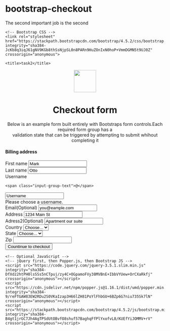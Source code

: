 # bootstrap-checkout
The second important job is the second
<!doctype html>
<html lang="en">
  <head>
    <!-- Required meta tags -->
    <meta charset="utf-8">
    <meta name="viewport" content="width=device-width, initial-scale=1, shrink-to-fit=no">

    <!-- Bootstrap CSS -->
    <link rel="stylesheet" href="https://stackpath.bootstrapcdn.com/bootstrap/4.5.2/css/bootstrap.min.css" integrity="sha384-JcKb8q3iqJ61gNV9KGb8thSsNjpSL0n8PARn9HuZOnIxN0hoP+VmmDGMN5t9UJ0Z" crossorigin="anonymous">

    <title>task2</title>
  </head>
  <body>
   <P Align="center" >
 <img src="D:\ggg.png" width="70" height="70" alt="" ><br> 
 <h1 Align="center">Checkout form</h1></P>
<P Align="center" >Below is an example form built entirely with Bootstraps form controls.Each required form group has a<br> validation state that can be triggered by attempting to submit whihout completing it</p>

<div class="container mt-5 mb- 4" >
  <div class="row" >
 <div class="col-md-6 mb-3">
<form  >
<div class="form-row" >
<h4>Billing address </h4>
</div>

  <div class="form-row" >
    <div class="col-md-6 mb-3">
      <label for="validationDefault01">First name</label>
      <input type="text" class="form-control" id="validationDefault01" value="Mark" required>
    </div>
    <div class="col-md-6 mb-3">
      <label for="validationDefault02">Last name</label>
      <input type="text" class="form-control" id="validationDefault02" value="Otto" required>
    </div>
  </div>

<div class="form-row" >
<div class="col-md-12 mb-3">
<label for="validationDefault01">Username</label>
    <div class="input-group input-group-sm">

  <div class="input-group-prepend">
 
    <span class="input-group-text">@</span>
  </div>
  <input type="text" class="form-control fix-rounded-right" id="validationDefault01" value="Username"  required>
  <div class="invalid-feedback">
    Please choose a username.
  </div>
</div>
  </div>
</div>

 <div class="form-row" >
    <div class="col-md-12 mb-3">
      <label for="validationDefault01">Email(Optional)</label>
      <input type="text" class="form-control" id="validationDefault01" value="you@eample.com" required>
    </div>
    
  </div>
 <div class="form-row" >
    <div class="col-md-12 mb-3">
      <label for="validationDefault01">Address</label>
      <input type="text" class="form-control" id="validationDefault01" value="1234 Main St" required>
    </div>
    
  </div>
 <div class="form-row" >
    <div class="col-md-12 mb-3">
      <label for="validationDefault01">Adress2(Optional)</label>
      <input type="text" class="form-control" id="validationDefault01" value="Apartment our suite" required>
    </div>
    
  </div>
  <div class="form-row">
    

<div class="col-md-5 mb-3">
      <label for="validationDefault04">Country</label>
      <select class="custom-select" id="validationDefault04" required>
        <option selected disabled value="">Choose...</option>
        <option>...</option>
      </select>
    </div>
    <div class="col-md-5 mb-3">
      <label for="validationDefault04">State</label>
      <select class="custom-select" id="validationDefault04" required>
        <option selected disabled value="">Choose...</option>
        <option>...</option>
      </select>
    </div>
    <div class="col-md-2 mb-3">
      <label for="validationDefault05">Zip</label>
      <input type="text" class="form-control" id="validationDefault05" required>
    </div>
  </div>
<div class="form-row" >
   <div class="col-md-12 mb-3">
   <!-- button class="btn btn-primary" type="submit" class="form-control">Countinue to checkout</button> -->
<button type="button" class="btn btn-primary btn-lg btn-block">Countinue to checkout </button>
    </div>
</div>
</form>
</div>



    <!-- Optional JavaScript -->
    <!-- jQuery first, then Popper.js, then Bootstrap JS -->
    <script src="https://code.jquery.com/jquery-3.5.1.slim.min.js" integrity="sha384-DfXdz2htPH0lsSSs5nCTpuj/zy4C+OGpamoFVy38MVBnE+IbbVYUew+OrCXaRkfj" crossorigin="anonymous"></script>
    <script src="https://cdn.jsdelivr.net/npm/popper.js@1.16.1/dist/umd/popper.min.js" integrity="sha384-9/reFTGAW83EW2RDu2S0VKaIzap3H66lZH81PoYlFhbGU+6BZp6G7niu735Sk7lN" crossorigin="anonymous"></script>
    <script src="https://stackpath.bootstrapcdn.com/bootstrap/4.5.2/js/bootstrap.min.js" integrity="sha384-B4gt1jrGC7Jh4AgTPSdUtOBvfO8shuf57BaghqFfPlYxofvL8/KUEfYiJOMMV+rV" crossorigin="anonymous"></script>
  </body>
</html>
